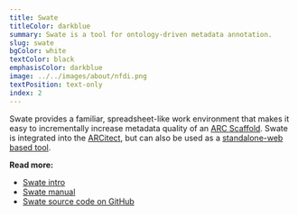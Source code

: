 ```yaml
---
title: Swate
titleColor: darkblue
summary: Swate is a tool for ontology-driven metadata annotation.
slug: swate
bgColor: white
textColor: black
emphasisColor: darkblue
image: ../../images/about/nfdi.png
textPosition: text-only
index: 2
---
```


Swate provides a familiar, spreadsheet-like work environment that makes it easy to incrementally increase metadata quality of an [ARC Scaffold](https://arc-rdm.org/details/arc-representation/#arc-scaffold).
Swate is integrated into the [ARCitect](#arcitect), but can also be used as a [standalone-web based tool](https://swate-alpha.nfdi4plants.org/).

**Read more:**
- [Swate intro](https://www.nfdi4plants.de/nfdi4plants.knowledgebase/docs/implementation/Swate.html)
- [Swate manual](https://www.nfdi4plants.de/nfdi4plants.knowledgebase/docs/SwateManual/index.html)
- [Swate source code on GitHub](https://github.com/nfdi4plants/Swate)